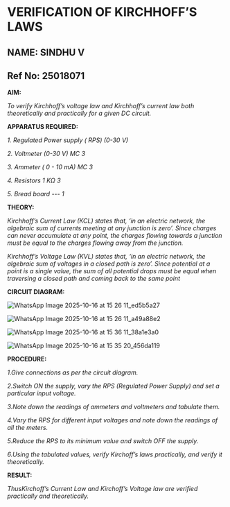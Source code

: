 # VERIFICATION OF KIRCHHOFF’S LAWS
##  NAME: SINDHU V
##  Ref No: 25018071
**AIM:**

*To verify Kirchhoff’s voltage law and Kirchhoff’s current law both theoretically and practically for a given DC circuit.*

**APPARATUS REQUIRED:**

*1.	Regulated Power supply ( RPS)	(0-30 V)*
   
*2.	Voltmeter	(0-30 V) MC	3*
   
*3.	Ammeter	( 0 - 10 mA) MC	3*
   
*4.	Resistors	1 KΩ	3*

*5.	Bread board	---	1*

**THEORY:**

*Kirchhoff’s Current Law (KCL) states that, ‘in an electric network, the algebraic sum of currents meeting at any junction is zero’. Since charges can never accumulate at any point, the charges flowing towards a junction must be equal to the charges flowing away from the junction.*

*Kirchhoff’s Voltage Law (KVL) states that, ‘in an electric network, the algebraic sum of voltages in a closed path is zero’. Since potential at a point is a single value, the sum of all potential drops must be equal when traversing a closed path and coming back to the same point*

**CIRCUIT DIAGRAM:**


![WhatsApp Image 2025-10-16 at 15 26 11_ed5b5a27](https://github.com/user-attachments/assets/484847fa-38bf-465d-b8c8-46fa8a1334bb)

![WhatsApp Image 2025-10-16 at 15 26 11_a49a88e2](https://github.com/user-attachments/assets/8de8bb12-e729-410c-9e22-08017844e048)

![WhatsApp Image 2025-10-16 at 15 36 11_38a1e3a0](https://github.com/user-attachments/assets/8de1dd01-4404-4d2c-aba6-87b530013d6d)


![WhatsApp Image 2025-10-16 at 15 35 20_456da119](https://github.com/user-attachments/assets/f5230c50-915e-4f21-a8b0-c1dc4c37a980)








**PROCEDURE:**

 *1.Give connections as per the circuit diagram.*

 *2.Switch ON the supply, vary the RPS (Regulated Power Supply) and set a particular input voltage.*
	
 *3.Note down the readings of ammeters and voltmeters and tabulate them.*
	
 *4.Vary the RPS for different input voltages and note down the readings of all the meters.*

 *5.Reduce the RPS to its minimum value and switch OFF the supply.*
  
 *6.Using the tabulated values, verify Kirchoff’s laws practically, and verify it theoretically.*

**RESULT:**

*ThusKirchoff’s Current Law and Kirchoff’s Voltage law are verified practically and theoretically.*

